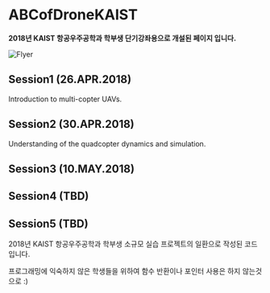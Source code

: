 # ABCofDroneKAIST
**2018년 KAIST 항공우주공학과 학부생 단기강좌용으로 개설된 페이지 입니다.**

![Flyer](https://github.com/skynspace/ABCofDroneKAIST/Images/flyer.jpg)

## Session1 (26.APR.2018)
Introduction to multi-copter UAVs.

## Session2 (30.APR.2018)
Understanding of the quadcopter dynamics and simulation.

## Session3 (10.MAY.2018)

## Session4 (TBD)

## Session5 (TBD)

2018년 KAIST 항공우주공학과 학부생 소규모 실습 프로젝트의 일환으로 작성된 코드입니다.

프로그래밍에 익숙하지 않은 학생들을 위하여 함수 반환이나 포인터 사용은 하지 않는것으로 :)
